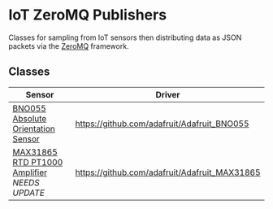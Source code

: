 # IoT ZeroMQ Publishers 
Classes for sampling from IoT sensors then distributing data as JSON packets via the [ZeroMQ][zq] framework.

## Classes
| Sensor                                                   | Driver                                          |
|----------------------------------------------------------|-------------------------------------------------|
| [BNO055 Absolute Orientation Sensor][bno055]             | <https://github.com/adafruit/Adafruit_BNO055>   |
| [MAX31865 RTD PT1000 Amplifier][max31865] *NEEDS UPDATE* | <https://github.com/adafruit/Adafruit_MAX31865> |

[bno055]: https://learn.adafruit.com/adafruit-bno055-absolute-orientation-sensor
[cp]: https://circuitpython.org/
[max31865]: https://learn.adafruit.com/adafruit-max31865-rtd-pt100-amplifier
[pm2]: https://pm2.io/ 
[zq]: https://zeromq.org/
